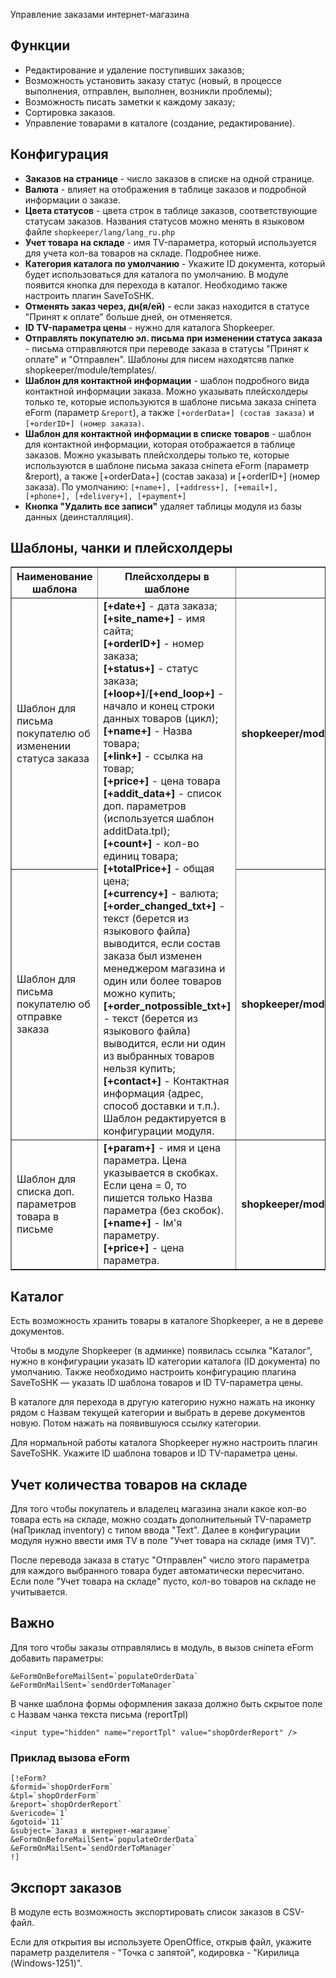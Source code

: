Управление заказами интернет-магазина
## Функции ##
- Редактирование и удаление поступивших заказов;
- Возможность установить заказу статус (новый, в процессе выполнения, отправлен, выполнен, возникли проблемы);
- Возможность писать заметки к каждому заказу;
- Сортировка заказов.
- Управление товарами в каталоге (создание, редактирование).

## Конфигурация ##
- **Заказов на странице** -  число заказов в списке на одной странице.
- **Валюта** - влияет на отображения в таблице заказов и подробной информации о заказе.
- **Цвета статусов** - цвета строк в таблице заказов, соответствующие статусам заказов. Названия статусов можно менять в языковом файле `shopkeeper/lang/lang_ru.php`
- **Учет товара на складе** - имя TV-параметра, который используется для учета кол-ва товаров на складе. Подробнее ниже.
- **Категория каталога по умолчанию** - Укажите ID документа, который будет использоваться для каталога по умолчанию. В модуле появится кнопка для перехода в каталог. Необходимо также настроить плагин SaveToSHK.
- **Отменять заказ через, дн(я/ей)** - если заказ находится в статусе "Принят к оплате" больше дней, он отменяется.
- **ID TV-параметра цены** - нужно для каталога Shopkeeper.
- **Отправлять покупателю эл. письма при изменении статуса заказа** - письма отправляются при переводе заказа в статусы "Принят к оплате" и "Отправлен". Шаблоны для писем находятсяв папке shopkeeper/module/templates/.
- **Шаблон для контактной информации** - шаблон подробного вида контактной информации заказа. Можно указывать плейсхолдеры только те, которые используются в шаблоне письма заказа сніпета eForm (параметр `&report`), а также `[+orderData+] (состав заказа)` и `[+orderID+] (номер заказа)`.
- **Шаблон для контактной информации в списке товаров** - шаблон для контактной информации, которая отображается в таблице заказов.
Можно указывать плейсхолдеры только те, которые используются в шаблоне письма заказа сніпета eForm (параметр &report), а также [+orderData+] (состав заказа) и [+orderID+] (номер заказа). 
По умолчанию: `[+name+], [+address+], [+email+], [+phone+], [+delivery+], [+payment+]`
- **Кнопка "Удалить все записи"** удаляет таблицы модуля из базы данных (деинсталляция).

## Шаблоны, чанки и плейсхолдеры ##
<table border="1" cellpadding="5">
<tbody><tr>
  <th>Наименование шаблона</th>
  <th>Плейсхолдеры в шаблоне</th>
  <th>Примітка</th>
</tr>
<tr>
  <td>Шаблон для письма покупателю об изменении статуса заказа</td>
  <td rowspan="2">
    <b>[+date+]</b> - дата заказа;<br>
    <b>[+site_name+]</b> - имя сайта;<br>
    <b>[+orderID+]</b> - номер заказа;<br>
    <b>[+status+]</b> - статус заказа;<br>
    <b>[+loop+]</b>/<b>[+end_loop+]</b> - начало и конец строки данных товаров (цикл);<br>
    <b>[+name+]</b> - Назва товара;<br>
    <b>[+link+]</b> - ссылка на товар;<br>
    <b>[+price+]</b> - цена товара<br>
    <b>[+addit_data+]</b> - список доп. параметров (используется шаблон additData.tpl);<br>
    <b>[+count+]</b> - кол-во единиц товара;<br>
    <b>[+totalPrice+]</b> - общая цена;<br>
    <b>[+currency+]</b> - валюта;<br>
    <b>[+order_changed_txt+]</b> - текст (берется из языкового файла) выводится, если состав заказа был изменен менеджером магазина и один или более товаров можно купить;<br>
    <b>[+order_notpossible_txt+]</b> - текст (берется из языкового файла) выводится, если ни один из выбранных товаров нельзя купить;<br>
    <!--b>&#91;+if_changed+&#93;</b>/<b>&#91;+end_if+&#93;</b> - Текст между этих плейсхолдеров будет отправляться, если состав заказа был изменен менеджером (наПриклад удален какой-то товар).<br-->
    <b>[+contact+]</b> - Контактная информация (адрес, способ доставки и т.п.). Шаблон редактируется в конфигурации модуля.
  </td>
  <td><b>shopkeeper/module/templates/mail_changeStatus.tpl</b></td>
</tr>
<tr>
  <td>Шаблон для письма покупателю об отправке заказа</td>
  <td><b>shopkeeper/module/templates/mail_shipped.tpl</b></td>
</tr>
<tr>
  <td>Шаблон для списка доп. параметров товара в письме</td>
  <td>
    <b>[+param+]</b> - имя и цена параметра. Цена указывается в скобках. Если цена = 0, то пишется только Назва параметра (без скобок).<br>
    <b>[+name+]</b> - Ім'я параметру.<br>
    <b>[+price+]</b> - цена параметра.
  </td>
  <td><b>shopkeeper/module/templates/additData.tpl</b></td>
</tr>
</tbody></table>

## Каталог ##
Есть возможность хранить товары в каталоге Shopkeeper, а не в дереве документов.

Чтобы в модуле Shopkeeper (в админке) появилась ссылка "Каталог", нужно в конфигурации указать ID категории каталога (ID документа) по умолчанию.
Также необходимо настроить конфигурацию плагина SaveToSHK — указать ID шаблона товаров и ID TV-параметра цены.

В каталоге для перехода в другую категорию нужно нажать на иконку рядом с Назвам текущей категории и выбрать в дереве документов новую. Потом нажать на появившуюся ссылку категории.

Для нормальной работы каталога Shopkeeper нужно настроить плагин SaveToSHK. Укажите ID шаблона товаров и ID TV-параметра цены.

## Учет количества товаров на складе ##
Для того чтобы покупатель и владелец магазина знали какое кол-во товара есть на складе, можно создать дополнительный TV-параметр (наПриклад inventory) с типом ввода "Text". Далее в конфигурации модуля нужно ввести имя TV в поле "Учет товара на складе (имя TV)". 

После перевода заказа в статус "Отправлен" число этого параметра для каждого выбранного товара будет автоматически пересчитано. Если поле "Учет товара на складе" пусто, кол-во товаров на складе не учитывается.

## Важно ##
Для того чтобы заказы отправлялись в модуль, в вызов сніпета eForm добавить параметры:
```
&eFormOnBeforeMailSent=`populateOrderData`
&eFormOnMailSent=`sendOrderToManager`
```


В чанке шаблона формы оформления заказа должно быть скрытое поле с Назвам чанка текста письма (reportTpl) 

```<input type="hidden" name="reportTpl" value="shopOrderReport" />```

### Приклад вызова eForm ###

```
[!eForm?
&formid=`shopOrderForm`
&tpl=`shopOrderForm`
&report=`shopOrderReport`
&vericode=`1`
&gotoid=`11`
&subject=`Заказ в интернет-магазине`
&eFormOnBeforeMailSent=`populateOrderData`
&eFormOnMailSent=`sendOrderToManager`
!] 
```

## Экспорт заказов ##
В модуле есть возможность экспортировать список заказов в CSV-файл. 

Если для открытия вы используете OpenOffice, открыв файл, укажите параметр разделителя - "Точка с запятой", кодировка - "Кирилица (Windows-1251)".
